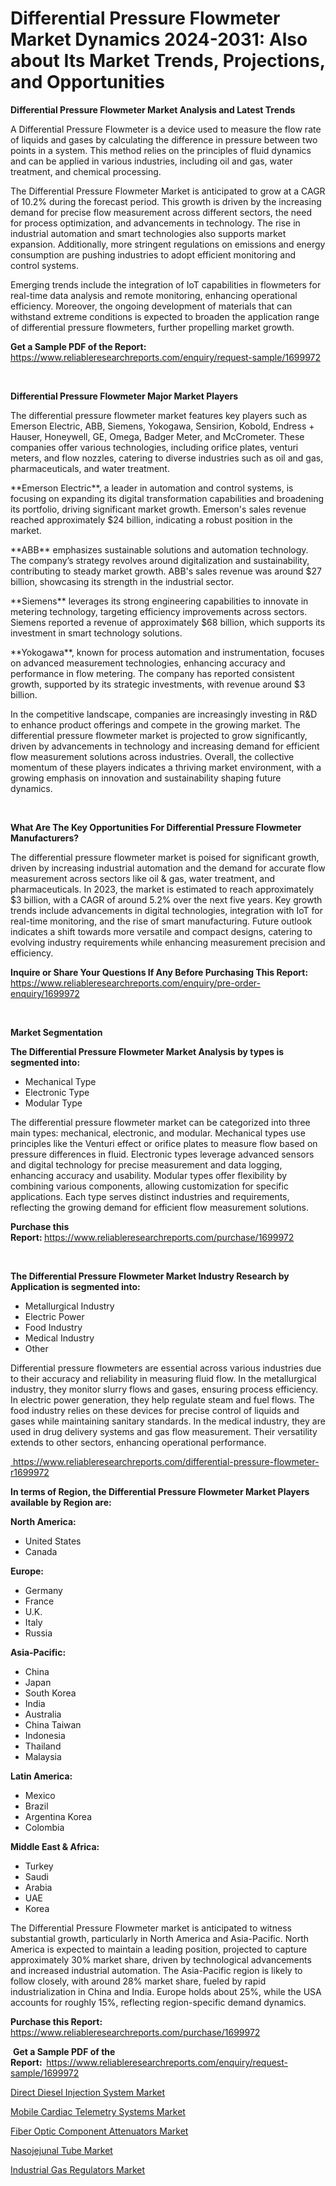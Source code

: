 <p><h1>Differential Pressure Flowmeter Market Dynamics 2024-2031: Also about Its Market Trends, Projections, and Opportunities</h1></p><p><strong>Differential Pressure Flowmeter Market Analysis and Latest Trends</strong></p>
<p><p>A Differential Pressure Flowmeter is a device used to measure the flow rate of liquids and gases by calculating the difference in pressure between two points in a system. This method relies on the principles of fluid dynamics and can be applied in various industries, including oil and gas, water treatment, and chemical processing. </p><p>The Differential Pressure Flowmeter Market is anticipated to grow at a CAGR of 10.2% during the forecast period. This growth is driven by the increasing demand for precise flow measurement across different sectors, the need for process optimization, and advancements in technology. The rise in industrial automation and smart technologies also supports market expansion. Additionally, more stringent regulations on emissions and energy consumption are pushing industries to adopt efficient monitoring and control systems. </p><p>Emerging trends include the integration of IoT capabilities in flowmeters for real-time data analysis and remote monitoring, enhancing operational efficiency. Moreover, the ongoing development of materials that can withstand extreme conditions is expected to broaden the application range of differential pressure flowmeters, further propelling market growth.</p></p>
<p><strong>Get a Sample PDF of the Report:&nbsp;</strong> <a href="https://www.reliableresearchreports.com/enquiry/request-sample/1699972?utm_campaign=123&utm_medium=2&utm_source=Github&utm_content=ia&utm_term=21102024&utm_id=differential-pressure-flowmeter">https://www.reliableresearchreports.com/enquiry/request-sample/1699972</a></p>
<p>&nbsp;</p>
<p><strong>Differential Pressure Flowmeter Major Market Players</strong></p>
<p><p>The differential pressure flowmeter market features key players such as Emerson Electric, ABB, Siemens, Yokogawa, Sensirion, Kobold, Endress + Hauser, Honeywell, GE, Omega, Badger Meter, and McCrometer. These companies offer various technologies, including orifice plates, venturi meters, and flow nozzles, catering to diverse industries such as oil and gas, pharmaceuticals, and water treatment.</p><p>**Emerson Electric**, a leader in automation and control systems, is focusing on expanding its digital transformation capabilities and broadening its portfolio, driving significant market growth. Emerson's sales revenue reached approximately $24 billion, indicating a robust position in the market.</p><p>**ABB** emphasizes sustainable solutions and automation technology. The company’s strategy revolves around digitalization and sustainability, contributing to steady market growth. ABB's sales revenue was around $27 billion, showcasing its strength in the industrial sector.</p><p>**Siemens** leverages its strong engineering capabilities to innovate in metering technology, targeting efficiency improvements across sectors. Siemens reported a revenue of approximately $68 billion, which supports its investment in smart technology solutions.</p><p>**Yokogawa**, known for process automation and instrumentation, focuses on advanced measurement technologies, enhancing accuracy and performance in flow metering. The company has reported consistent growth, supported by its strategic investments, with revenue around $3 billion.</p><p>In the competitive landscape, companies are increasingly investing in R&D to enhance product offerings and compete in the growing market. The differential pressure flowmeter market is projected to grow significantly, driven by advancements in technology and increasing demand for efficient flow measurement solutions across industries. Overall, the collective momentum of these players indicates a thriving market environment, with a growing emphasis on innovation and sustainability shaping future dynamics.</p></p>
<p>&nbsp;</p>
<p><strong>What Are The Key Opportunities For Differential Pressure Flowmeter Manufacturers?</strong></p>
<p><p>The differential pressure flowmeter market is poised for significant growth, driven by increasing industrial automation and the demand for accurate flow measurement across sectors like oil & gas, water treatment, and pharmaceuticals. In 2023, the market is estimated to reach approximately $3 billion, with a CAGR of around 5.2% over the next five years. Key growth trends include advancements in digital technologies, integration with IoT for real-time monitoring, and the rise of smart manufacturing. Future outlook indicates a shift towards more versatile and compact designs, catering to evolving industry requirements while enhancing measurement precision and efficiency.</p></p>
<p><strong>Inquire or Share Your Questions If Any Before Purchasing This Report:</strong> <a href="https://www.reliableresearchreports.com/enquiry/pre-order-enquiry/1699972?utm_campaign=123&utm_medium=2&utm_source=Github&utm_content=ia&utm_term=21102024&utm_id=differential-pressure-flowmeter">https://www.reliableresearchreports.com/enquiry/pre-order-enquiry/1699972</a></p>
<p>&nbsp;</p>
<p><strong>Market Segmentation</strong></p>
<p><strong>The Differential Pressure Flowmeter Market Analysis by types is segmented into:</strong></p>
<p><ul><li>Mechanical Type</li><li>Electronic Type</li><li>Modular Type</li></ul></p>
<p><p>The differential pressure flowmeter market can be categorized into three main types: mechanical, electronic, and modular. Mechanical types use principles like the Venturi effect or orifice plates to measure flow based on pressure differences in fluid. Electronic types leverage advanced sensors and digital technology for precise measurement and data logging, enhancing accuracy and usability. Modular types offer flexibility by combining various components, allowing customization for specific applications. Each type serves distinct industries and requirements, reflecting the growing demand for efficient flow measurement solutions.</p></p>
<p><strong>Purchase this Report:&nbsp;</strong><a href="https://www.reliableresearchreports.com/purchase/1699972?utm_campaign=123&utm_medium=2&utm_source=Github&utm_content=ia&utm_term=21102024&utm_id=differential-pressure-flowmeter">https://www.reliableresearchreports.com/purchase/1699972</a></p>
<p>&nbsp;</p>
<p><strong>The Differential Pressure Flowmeter Market Industry Research by Application is segmented into:</strong></p>
<p><ul><li>Metallurgical Industry</li><li>Electric Power</li><li>Food Industry</li><li>Medical Industry</li><li>Other</li></ul></p>
<p><p>Differential pressure flowmeters are essential across various industries due to their accuracy and reliability in measuring fluid flow. In the metallurgical industry, they monitor slurry flows and gases, ensuring process efficiency. In electric power generation, they help regulate steam and fuel flows. The food industry relies on these devices for precise control of liquids and gases while maintaining sanitary standards. In the medical industry, they are used in drug delivery systems and gas flow measurement. Their versatility extends to other sectors, enhancing operational performance.</p></p>
<p><a href="https://www.reliableresearchreports.com/differential-pressure-flowmeter-r1699972?utm_campaign=123&utm_medium=2&utm_source=Github&utm_content=ia&utm_term=21102024&utm_id=differential-pressure-flowmeter">&nbsp;https://www.reliableresearchreports.com/differential-pressure-flowmeter-r1699972</a></p>
<p><strong>In terms of Region, the Differential Pressure Flowmeter Market Players available by Region are:</strong></p>
<p>
    <p> <strong> North America: </strong>
        <ul>
            <li>United States</li>
            <li>Canada</li>
        </ul>
        </p> 
    <p> <strong> Europe: </strong>
        <ul>
            <li>Germany</li>
            <li>France</li>
            <li>U.K.</li>
            <li>Italy</li>
            <li>Russia</li>
        </ul>
        </p> 
    <p> <strong> Asia-Pacific: </strong>
        <ul>
            <li>China</li>
            <li>Japan</li>
            <li>South Korea</li>
            <li>India</li>
            <li>Australia</li>
            <li>China Taiwan</li>
            <li>Indonesia</li>
            <li>Thailand</li>
            <li>Malaysia</li>
        </ul>
        </p> 
    <p> <strong> Latin America: </strong>
        <ul>
            <li>Mexico</li>
            <li>Brazil</li>
            <li>Argentina Korea</li>
            <li>Colombia</li>
        </ul>
        </p> 
    <p> <strong> Middle East & Africa: </strong>
        <ul>
            <li>Turkey</li>
            <li>Saudi</li>
            <li>Arabia</li>
            <li>UAE</li>
            <li>Korea</li>
        </ul>
    </p>
    </p>
<p><p>The Differential Pressure Flowmeter market is anticipated to witness substantial growth, particularly in North America and Asia-Pacific. North America is expected to maintain a leading position, projected to capture approximately 30% market share, driven by technological advancements and increased industrial automation. The Asia-Pacific region is likely to follow closely, with around 28% market share, fueled by rapid industrialization in China and India. Europe holds about 25%, while the USA accounts for roughly 15%, reflecting region-specific demand dynamics.</p></p>
<p><strong>Purchase this Report: </strong><a href="https://www.reliableresearchreports.com/purchase/1699972?utm_campaign=123&utm_medium=2&utm_source=Github&utm_content=ia&utm_term=21102024&utm_id=differential-pressure-flowmeter">https://www.reliableresearchreports.com/purchase/1699972</a></p>
<p>&nbsp;<strong>Get a Sample PDF of the Report:&nbsp;&nbsp;</strong><a href="https://www.reliableresearchreports.com/enquiry/request-sample/1699972?utm_campaign=123&utm_medium=2&utm_source=Github&utm_content=ia&utm_term=21102024&utm_id=differential-pressure-flowmeter">https://www.reliableresearchreports.com/enquiry/request-sample/1699972</a></p>
<p><strong></strong></p>
<p><p><a href="https://issuu.com/reportprime-2/docs/direct-diesel-injection-system-mark_039e07e2d145b3?utm_campaign=123&utm_medium=2&utm_source=Github&utm_content=ia&utm_term=21102024&utm_id=differential-pressure-flowmeter">Direct Diesel Injection System Market</a></p><p><a href="https://www.linkedin.com/pulse/global-mobile-cardiac-telemetry-systems-market-opportunities-y9s9e?utm_campaign=123&utm_medium=2&utm_source=Github&utm_content=ia&utm_term=21102024&utm_id=differential-pressure-flowmeter">Mobile Cardiac Telemetry Systems Market</a></p><p><a href="https://github.com/JamesCox407/Market-Research-Report-List-1/blob/main/fiber-optic-component-attenuators-market.md?utm_campaign=123&utm_medium=2&utm_source=Github&utm_content=ia&utm_term=21102024&utm_id=differential-pressure-flowmeter">Fiber Optic Component Attenuators Market</a></p><p><a href="https://www.linkedin.com/pulse/charting-future-comprehensive-analysis-global-nasojejunal-leree?utm_campaign=123&utm_medium=2&utm_source=Github&utm_content=ia&utm_term=21102024&utm_id=differential-pressure-flowmeter">Nasojejunal Tube Market</a></p><p><a href="https://github.com/tacitam515l/Market-Research-Report-List-1/blob/main/industrial-gas-regulators-market.md?utm_campaign=123&utm_medium=2&utm_source=Github&utm_content=ia&utm_term=21102024&utm_id=differential-pressure-flowmeter">Industrial Gas Regulators Market</a></p></p>
